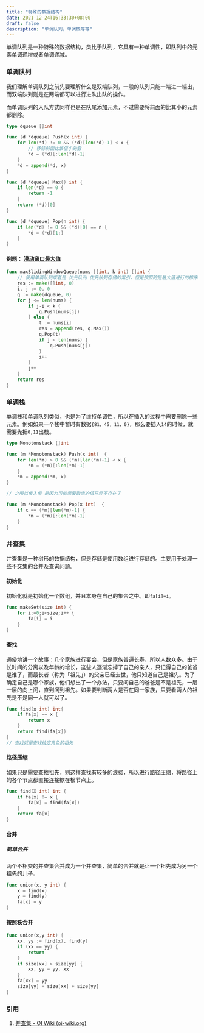```yaml
---
title: "特殊的数据结构"
date: 2021-12-24T16:33:30+08:00
draft: false
description: "单调队列，单调栈等等"
---
```


单调队列是一种特殊的数据结构，类比于队列，它具有一种单调性，即队列中的元素单调递增或者单调递减。

### 单调队列

我们理解单调队列之前先要理解什么是双端队列，一般的队列只能一端进一端出，而双端队列则是在两端都可以进行进队出队的操作。

而单调队列的入队方式同样也是在队尾添加元素，不过需要将前面的比其小的元素都删除。

```go
type dqueue []int

func (d *dqueue) Push(x int) {
	for len(*d) != 0 && (*d)[len(*d)-1] < x {
		// 移除前面比该值小的数
		*d = (*d)[:len(*d)-1]
	}
	*d = append(*d, x)
}

func (d *dqueue) Max() int {
	if len(*d) == 0 {
		return -1
	}
	return (*d)[0]
}

func (d *dqueue) Pop(n int) {
	if len(*d) != 0 && (*d)[0] == n {
		*d = (*d)[1:]
	}
}
```

#### 例题： [滑动窗口最大值](https://leetcode-cn.com/leetbook/read/top-interview-questions/xatgye/)

```go
func maxSlidingWindowQueue(nums []int, k int) []int {
	// 使用单调队列或者是 优先队列 优先队列存储的索引，但是按照的是最大值进行的排序
	res := make([]int, 0)
	i, j := 0, 0
	q := make(dqueue, 0)
	for j <= len(nums) {
		if j-i < k {
			q.Push(nums[j])
		} else {
			t := nums[i]
			res = append(res, q.Max())
			q.Pop(t)
			if j < len(nums) {
				q.Push(nums[j])
			}
			i++
		}
		j++
	}
	return res
}
```

### 单调栈

单调栈和单调队列类似，也是为了维持单调性，所以在插入的过程中需要删除一些元素。例如如果一个栈中暂时有数据`{81，45，11，0}`，那么要插入`14`的时候，就需要先把`0,11`出栈。

```go
type Monotonstack []int

func (m *Monotonstack) Push(x int)  {
	for len(*m) > 0 && (*m)[len(*m)-1] < x {
		*m = (*m)[:len(*m)-1]
	}
	*m = append(*m, x)
}

// 之所以传入值 是因为可能需要取出的值已经不存在了

func (m *Monotonstack) Pop(x int)  {
	if x == (*m)[len(*m)-1] {
		*m = (*m)[:len(*m)-1]
	}
}
```

### 并查集

并查集是一种树形的数据结构，但是存储是使用数组进行存储的。主要用于处理一些不交集的合并及查询问题。

#### 初始化

初始化就是初始化一个数组，并且本身在自己的集合之中。即`fa[i]=i`。

```go
func makeSet(size int) {
    for i:=0;i<size;i++ {
        fa[i] = i
    }
}
```

#### 查找

通俗地讲一个故事：几个家族进行宴会，但是家族普遍长寿，所以人数众多。由于长时间的分离以及年龄的增长，这些人逐渐忘掉了自己的亲人，只记得自己的爸爸是谁了，而最长者（称为「祖先」）的父亲已经去世，他只知道自己是祖先。为了确定自己是哪个家族，他们想出了一个办法，只要问自己的爸爸是不是祖先，一层一层的向上问，直到问到祖先。如果要判断两人是否在同一家族，只要看两人的祖先是不是同一人就可以了。

```go
func find(x int) int{
    if fa[x] == x {
        return x
    }
    return find(fa[x])
}
// 查找就是查找给定角色的祖先
```

#### 路径压缩

如果只是需要查找祖先，则这样查找有较多的浪费，所以进行路径压缩，将路径上的各个节点都直接连接欸在根节点上。

```go
func find(X int) int {
    if fa[x] != x {
        fa[x] = find(fa[x])
    }
    return fa[x]
}
```

#### 合并

##### 简单合并

两个不相交的并查集合并成为一个并查集，简单的合并就是让一个祖先成为另一个祖先的儿子。

```go
func union(x, y int) {
    x = find(x)
    y = find(y)
    fa[x] = y
}
```

#### 按照秩合并

```go
func union(x,y int) {
    xx, yy := find(x), find(y)
    if (xx == yy) {
        return 
    }
    if size[xx] > size[yy] {
        xx, yy = yy, xx
    }
    fa[xx] = yy
    size[yy] = size[xx] + size[yy]
}
```



### 引用

1. [并查集 - OI Wiki (oi-wiki.org)](https://oi-wiki.org/ds/dsu/#_9)
